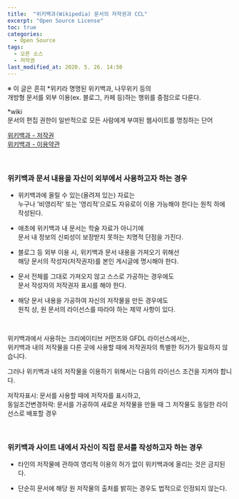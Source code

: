```yaml
---
title:  "위키백과(Wikipedia) 문서의 저작권과 CCL"
excerpt: "Open Source License"
toc: true
categories:
  - Open Source
tags:
  - 오픈 소스
  - 저작권
last_modified_at: 2020. 5. 26. 14:50
---
```



※ 이 글은 흔히 \*위키라 명명된 위키백과, 나무위키 등의  
개방형 문서를 외부 이용(ex. 블로그, 카페 등)하는 행위를 중점으로 다룬다.

\*wiki  
문서의 편집 권한이 일반적으로 모든 사람에게 부여된 웹사이트를 명칭하는 단어

[위키백과 - 저작권](https://ko.wikipedia.org/wiki/%EC%9C%84%ED%82%A4%EB%B0%B1%EA%B3%BC:%EC%A0%80%EC%9E%91%EA%B6%8C)  
[위키백과 - 이용약관](https://foundation.wikimedia.org/wiki/Terms_of_Use/ko)

<br/>

### 위키백과 문서 내용을 자신이 외부에서 사용하고자 하는 경우

- 위키백과에 올릴 수 있는(올려져 있는) 자료는  
누구나 '비영리적' 또는 '영리적'으로도 자유로이 이용 가능해야 한다는 원칙 하에 작성된다.

- 애초에 위키백과 내 문서는 학술 자료가 아니기에  
문서 내 정보의 신뢰성이 보장받지 못하는 치명적 단점을 가진다.

- 블로그 등 외부 이용 시, 위키백과 문서 내용을 가져오기 위해선  
해당 문서의 작성자(저작권자)를 본인 게시글에 명시해야 한다.

- 문서 전체를 그대로 가져오지 않고 스스로 가공하는 경우에도  
문서 작성자의 저작권자 표시를 해야 한다.

- 해당 문서 내용을 가공하여 자신의 저작물을 만든 경우에도  
원칙 상, 원 문서의 라이선스를 따라야 하는 제약 사항이 있다. 

<br/>

위키백과에서 사용하는 크리에이티브 커먼즈와 GFDL 라이선스에서는,  
위키백과 내의 저작물을 다른 곳에 사용할 때에 저작권자의 특별한 허가가 필요하지 않습니다. 

그러나 위키백과 내의 저작물을 이용하기 위해서는 다음의 라이선스 조건을 지켜야 합니다.

저작자표시: 문서를 사용할 때에 저작자를 표시하고,  
동일조건변경허락: 문서를 가공하여 새로운 저작물을 만들 때 그 저작물도 동일한 라이선스로 배포할 경우

<br/>

### 위키백과 사이트 내에서 자신이 직접 문서를 작성하고자 하는 경우

- 타인의 저작물에 관하여 영리적 이용의 허가 없이 위키백과에 올리는 것은 금지된다. 

- 단순히 문서에 해당 원 저작물의 출처를 밝히는 경우도 법적으로 인정되지 않는다. 

